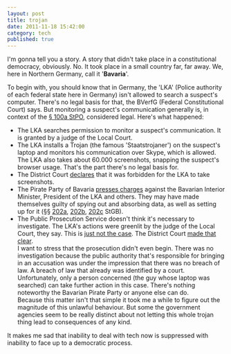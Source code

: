 ```yaml
---
layout: post
title: trojan
date: 2011-11-18 15:42:00
category: tech
published: true
---
```

I'm gonna tell you a story. A story that didn't take place in a constitutional democracy, obviously. No. It took place in a small country far, far away. We, here in Northern Germany, call it '**Bavaria**'. 

To begin with, you should know that in Germany, the 'LKA' (Police authority of each federal state here in Germany) isn't allowed to search a suspect's computer. There's no legal basis for that, the BVerfG (Federal Constitutional Court) says. But monitoring a suspect's communication generally is, in context of the [§ 100a StPO](http://dejure.org/gesetze/StPO/100a.html), considered legal. Here's what happened:

* The LKA searches permission to monitor a suspect's communication. It is granted by a judge of the Local Court.
* The LKA installs a Trojan (the famous 'Staatstrojaner') on the suspect's laptop and monitors his communication over Skype, which is allowed. The LKA also takes about 60.000 screenshots, snapping the suspect's browser usage. That's the part there's no legal basis for.
* The District Court [declares](http://ijure.org/wp/wp-content/uploads/2011/01/LG_Landshut_4_Qs_346-101.pdf) that it was forbidden for the LKA to take screenshots.
* The Pirate Party of Bavaria [presses charges](http://www.internet-law.de/2011/10/strafanzeige-wegen-bayerntrojaner.html) against the Bavarian Interior Minister, President of the LKA and others. They may have made themselves guilty of spying out and absorbing data, as well as setting up for it (§§ [202a](http://dejure.org/gesetze/StGB/202a.html), [202b](http://dejure.org/gesetze/StGB/202b.html), [202c](http://dejure.org/gesetze/StGB/202c.html) StGB).
* The Public Prosecution Service doesn't think it's necessary to investigate. The LKA's actions were greenlit  by the judge of the Local Court, they say. This is [just not the case](http://www.lawblog.de/index.php/archives/2011/11/17/strafverfolger-haben-keine-probleme-mit-dem-bayerntrojaner/). The District Court [made that clear](http://db.tt/nlJTDCNJ).  
I want to stress that the prosecution didn't even begin. There was no investigation because the public authority that's responsible for bringing in an accusation was under the impression that there was no breach of law. A breach of law that already was identified by a court.  
Unfortunately, only a person concerned (the guy whose laptop was searched) can take further action in this case. There's nothing noteworthy the Bavarian Pirate Party or anyone else can do.  
Because this matter isn't that simple it took me a while to figure out the magnitude of this unlawful behaviour. But some the government agencies seem to be really distinct about not letting this whole trojan thing lead to consequences of any kind.

It makes me sad that inability to deal with tech now is suppressed with inability to face up to a democratic process. 
